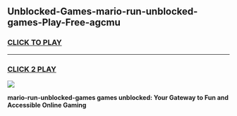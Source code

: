 
## Unblocked-Games-mario-run-unblocked-games-Play-Free-agcmu
<h3>
<a href="https://premium76.site?title=mario-run-unblocked-games&ref=23A">CLICK TO PLAY</a></h3>
<hr>

<h3>
<a href="https://premium76.site?title=mario-run-unblocked-games&ref=23A">CLICK 2 PLAY</a>
  
</h3>

<a href="https://premium76.site?title=mario-run-unblocked-games&ref=23A"><img src="https://clearcache.store/games.png"></a>


**mario-run-unblocked-games games unblocked: Your Gateway to Fun and Accessible Online Gaming**
